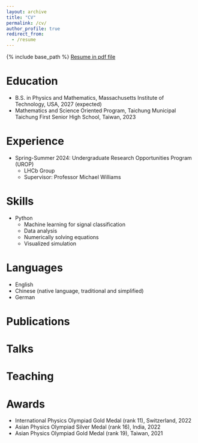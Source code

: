 ```yaml
---
layout: archive
title: "CV"
permalink: /cv/
author_profile: true
redirect_from:
  - /resume
---
```


{% include base_path %}
[Resume in pdf file](arthurlin0722@github.io/files/Arthur_Lin_resume.pdf) 

Education
======
* B.S. in Physics and Mathematics, Massachusetts Institute of Technology, USA, 2027 (expected)
* Mathematics and Science Oriented Program, Taichung Municipal Taichung First Senior High School, Taiwan, 2023

Experience
======
* Spring-Summer 2024: Undergraduate Research Opportunities Program (UROP)
  * LHCb Group
  * Supervisor: Professor Michael Williams
  
Skills
======
* Python
  * Machine learning for signal classification
  * Data analysis
  * Numerically solving equations
  * Visualized simulation
  

Languages
======
* English
* Chinese (native language, traditional and simplified)
* German 


Publications
======

  
Talks
======

  
Teaching
======
 

Awards
======
* International Physics Olympiad Gold Medal (rank 11), Switzerland, 2022
* Asian Physics Olympiad Silver Medal (rank 16), India, 2022
* Asian Physics Olympiad Gold Medal (rank 19), Taiwan, 2021
  
